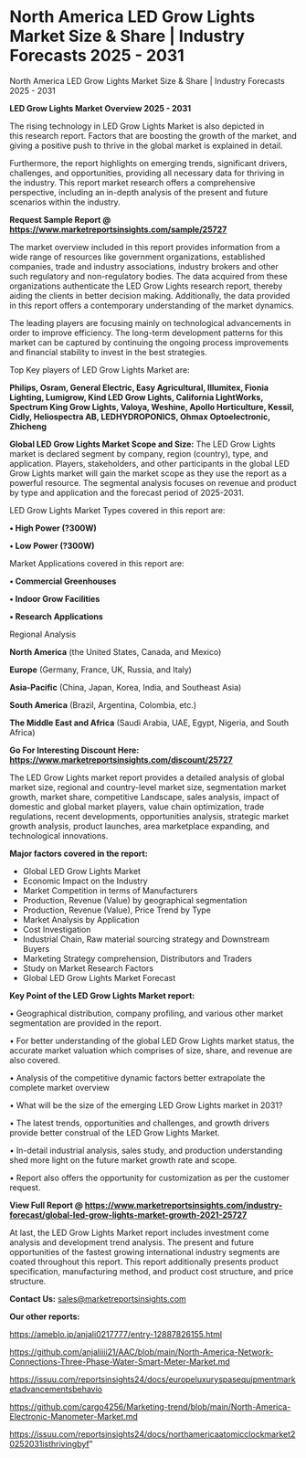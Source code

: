 # North America LED Grow Lights Market Size & Share | Industry Forecasts 2025 - 2031
North America LED Grow Lights Market Size & Share | Industry Forecasts 2025 - 2031

<Strong> LED Grow Lights Market Overview 2025 - 2031</strong>

The rising technology in LED Grow Lights Market is also depicted in this research report. Factors that are boosting the growth of the market, and giving a positive push to thrive in the global market is explained in detail.

Furthermore, the report highlights on emerging trends, significant drivers, challenges, and opportunities, providing all necessary data for thriving in the industry. This report market research offers a comprehensive perspective, including an in-depth analysis of the present and future scenarios within the industry.

<strong>Request Sample Report @ <a href=https://www.marketreportsinsights.com/sample/25727>https://www.marketreportsinsights.com/sample/25727</a></strong>

The market overview included in this report provides information from a wide range of resources like government organizations, established companies, trade and industry associations, industry brokers and other such regulatory and non-regulatory bodies. The data acquired from these organizations authenticate the LED Grow Lights research report, thereby aiding the clients in better decision making. Additionally, the data provided in this report offers a contemporary understanding of the market dynamics.

The leading players are focusing mainly on technological advancements in order to improve efficiency. The long-term development patterns for this market can be captured by continuing the ongoing process improvements and financial stability to invest in the best strategies.

Top Key players of LED Grow Lights Market are:

<strong>Philips, Osram, General Electric, Easy Agricultural, Illumitex, Fionia Lighting, Lumigrow, Kind LED Grow Lights, California LightWorks, Spectrum King Grow Lights, Valoya, Weshine, Apollo Horticulture, Kessil, Cidly, Heliospectra AB, LEDHYDROPONICS, Ohmax Optoelectronic, Zhicheng</strong>

<strong><b>Global LED Grow Lights Market Scope and Size:</b></strong>
The LED Grow Lights market is declared segment by company, region (country), type, and application. Players, stakeholders, and other participants in the global LED Grow Lights market will gain the market scope as they use the report as a powerful resource. The segmental analysis focuses on revenue and product by type and application and the forecast period of 2025-2031.

LED Grow Lights Market Types covered in this report are:

<strong>• High Power (?300W)

• Low Power (?300W)</strong>

Market Applications covered in this report are:

<strong>• Commercial Greenhouses

• Indoor Grow Facilities

• Research Applications</strong> 

Regional Analysis

<strong>North America</strong> (the United States, Canada, and Mexico)

<strong>Europe</strong> (Germany, France, UK, Russia, and Italy)

<strong>Asia-Pacific</strong> (China, Japan, Korea, India, and Southeast Asia)

<strong>South America</strong> (Brazil, Argentina, Colombia, etc.)

<strong>The Middle East and Africa</strong> (Saudi Arabia, UAE, Egypt, Nigeria, and South Africa)

<strong>Go For Interesting Discount Here: <a href=https://www.marketreportsinsights.com/discount/25727>https://www.marketreportsinsights.com/discount/25727</a></strong>

The LED Grow Lights market report provides a detailed analysis of global market size, regional and country-level market size, segmentation market growth, market share, competitive Landscape, sales analysis, impact of domestic and global market players, value chain optimization, trade regulations, recent developments, opportunities analysis, strategic market growth analysis, product launches, area marketplace expanding, and technological innovations.

<strong><b>Major factors covered in the report:</b></strong>
<ul>
  <li>Global LED Grow Lights Market </li>
  <li>Economic Impact on the Industry</li>
  <li>Market Competition in terms of Manufacturers</li>
  <li>Production, Revenue (Value) by geographical segmentation</li>
  <li>Production, Revenue (Value), Price Trend by Type</li>
  <li>Market Analysis by Application</li>
  <li>Cost Investigation</li>
  <li>Industrial Chain, Raw material sourcing strategy and Downstream Buyers</li>
  <li>Marketing Strategy comprehension, Distributors and Traders</li>
  <li>Study on Market Research Factors</li>
  <li>Global LED Grow Lights Market Forecast</li>
</ul>

<strong><b>Key Point of the LED Grow Lights Market report:</b></strong>

• Geographical distribution, company profiling, and various other market segmentation are provided in the report.

• For better understanding of the global LED Grow Lights market status, the accurate market valuation which comprises of size, share, and revenue are also covered.

• Analysis of the competitive dynamic factors better extrapolate the complete market overview

• What will be the size of the emerging LED Grow Lights market in 2031?

• The latest trends, opportunities and challenges, and growth drivers provide better construal of the LED Grow Lights Market.

• In-detail industrial analysis, sales study, and production understanding shed more light on the future market growth rate and scope.

• Report also offers the opportunity for customization as per the customer request.

<strong><b>View Full Report @ <a href=https://www.marketreportsinsights.com/industry-forecast/global-led-grow-lights-market-growth-2021-25727>https://www.marketreportsinsights.com/industry-forecast/global-led-grow-lights-market-growth-2021-25727</a></b></strong>


At last, the LED Grow Lights Market report includes investment come analysis and development trend analysis. The present and future opportunities of the fastest growing international industry segments are coated throughout this report. This report additionally presents product specification, manufacturing method, and product cost structure, and price structure.

<strong>Contact Us:</strong>
sales@marketreportsinsights.com

<strong>Our other reports:</strong>

<a href=https://ameblo.jp/anjali0217777/entry-12887826155.html>https://ameblo.jp/anjali0217777/entry-12887826155.html</a>

<a href=https://github.com/anjaliiii21/AAC/blob/main/North-America-Network-Connections-Three-Phase-Water-Smart-Meter-Market.md>https://github.com/anjaliiii21/AAC/blob/main/North-America-Network-Connections-Three-Phase-Water-Smart-Meter-Market.md</a>

<a href=https://issuu.com/reportsinsights24/docs/europeluxuryspasequipmentmarketadvancementsbehavio>https://issuu.com/reportsinsights24/docs/europeluxuryspasequipmentmarketadvancementsbehavio</a>

<a href=https://github.com/cargo4256/Marketing-trend/blob/main/North-America-Electronic-Manometer-Market.md>https://github.com/cargo4256/Marketing-trend/blob/main/North-America-Electronic-Manometer-Market.md</a>

<a href=https://issuu.com/reportsinsights24/docs/northamericaatomicclockmarket20252031isthrivingbyf>https://issuu.com/reportsinsights24/docs/northamericaatomicclockmarket20252031isthrivingbyf</a>"
